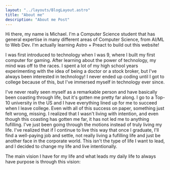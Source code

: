 ```yaml
---
layout: "../layouts/BlogLayout.astro"
title: "About me"
description: "About me Post"
---
```


Hi there, my name is Michael. I'm a Computer Science student that has general expertise in many different areas of Computer Science, from AI/ML to Web Dev. I'm actually learning Astro + Preact to build out this website!

I was first introduced to technology when I was 9, where I built my first computer for gaming. After learning about the power of technology, my mind was off to the races. I spent a lot of my high school years experimenting with the idea of being a doctor or a stock broker, but I've always been interested in technology! I never ended up coding until I got to college because of this, but I've immersed myself in technology ever since. 

I've never really seen myself as a remarkable person and have basically been coasting through life, but it's gotten me pretty far along. I go to a Top-10 university in the US and I have everything lined up for me to succeed when I leave college. Even with all of this success on paper, something just felt wrong, missing. I realized that I wasn't living with intention, and even though this coasting has gotten me far, it has not led me to anything fufilling. I've just been going through the motions instead of truly living my life. I've realized that if I continue to live this way that once I graduate, I'll find a well-paying job and settle, not really living a fufilling life and just be another face in the corporate world. This isn't the type of life I want to lead, and I decided to change my life and live intentionally.

The main vision I have for my life and what leads my daily life to always have purpose is through this vision:
